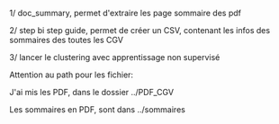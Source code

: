 1/ doc_summary, permet d'extraire les page sommaire des pdf

2/ step bi step guide, permet de créer un CSV, contenant les infos des sommaires des toutes les CGV

3/ lancer le clustering avec apprentissage non supervisé




Attention au path pour les fichier:

  J'ai mis les PDF, dans le dossier ../PDF_CGV
  
  Les sommaires en PDF, sont dans ../sommaires
